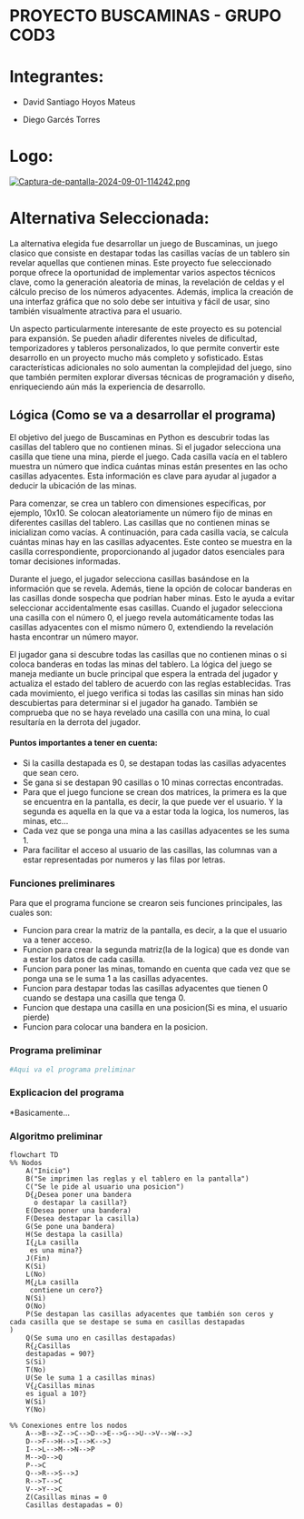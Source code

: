 # PROYECTO BUSCAMINAS - GRUPO COD3

# Integrantes:

* David Santiago Hoyos Mateus

* Diego Garcés Torres

# Logo: 

[![Captura-de-pantalla-2024-09-01-114242.png](https://i.postimg.cc/ZYcmqRNh/Captura-de-pantalla-2024-09-01-114242.png)](https://postimg.cc/yWktQ7nf)

# Alternativa Seleccionada:
La alternativa elegida fue desarrollar un juego de Buscaminas, un juego clasico que consiste en destapar todas las casillas vacías de un tablero sin revelar aquellas que contienen minas. Este proyecto fue seleccionado porque ofrece la oportunidad de implementar varios aspectos técnicos clave, como la generación aleatoria de minas, la revelación de celdas y el cálculo preciso de los números adyacentes. Además, implica la creación de una interfaz gráfica que no solo debe ser intuitiva y fácil de usar, sino también visualmente atractiva para el usuario.

Un aspecto particularmente interesante de este proyecto es su potencial para expansión. Se pueden añadir diferentes niveles de dificultad, temporizadores y tableros personalizados, lo que permite convertir este desarrollo en un proyecto mucho más completo y sofisticado. Estas características adicionales no solo aumentan la complejidad del juego, sino que también permiten explorar diversas técnicas de programación y diseño, enriqueciendo aún más la experiencia de desarrollo.


## Lógica (Como se va a desarrollar el programa)
El objetivo del juego de Buscaminas en Python es descubrir todas las casillas del tablero que no contienen minas. Si el jugador selecciona una casilla que tiene una mina, pierde el juego. Cada casilla vacía en el tablero muestra un número que indica cuántas minas están presentes en las ocho casillas adyacentes. Esta información es clave para ayudar al jugador a deducir la ubicación de las minas.

Para comenzar, se crea un tablero con dimensiones específicas, por ejemplo, 10x10. Se colocan aleatoriamente un número fijo de minas en diferentes casillas del tablero. Las casillas que no contienen minas se inicializan como vacías. A continuación, para cada casilla vacía, se calcula cuántas minas hay en las casillas adyacentes. Este conteo se muestra en la casilla correspondiente, proporcionando al jugador datos esenciales para tomar decisiones informadas.

Durante el juego, el jugador selecciona casillas basándose en la información que se revela. Además, tiene la opción de colocar banderas en las casillas donde sospecha que podrían haber minas. Esto le ayuda a evitar seleccionar accidentalmente esas casillas. Cuando el jugador selecciona una casilla con el número 0, el juego revela automáticamente todas las casillas adyacentes con el mismo número 0, extendiendo la revelación hasta encontrar un número mayor.

El jugador gana si descubre todas las casillas que no contienen minas o si coloca banderas en todas las minas del tablero. La lógica del juego se maneja mediante un bucle principal que espera la entrada del jugador y actualiza el estado del tablero de acuerdo con las reglas establecidas. Tras cada movimiento, el juego verifica si todas las casillas sin minas han sido descubiertas para determinar si el jugador ha ganado. También se comprueba que no se haya revelado una casilla con una mina, lo cual resultaría en la derrota del jugador.

 #### Puntos importantes a tener en cuenta: 

 - Si la casilla destapada es 0, se destapan todas las casillas adyacentes que sean cero.
 - Se gana si se destapan 90 casillas o 10 minas correctas encontradas.
 - Para que el juego funcione se crean dos matrices, la primera es la que se encuentra en la pantalla, es decir, la que puede ver el usuario. Y la segunda es aquella en la que va a estar toda la logica, los numeros, las minas, etc...
 - Cada vez que se ponga una mina a las casillas adyacentes se les suma 1.
 - Para facilitar el acceso al usuario de las casillas, las columnas van a estar representadas por numeros y las filas por letras.


### Funciones preliminares

Para que el programa funcione se crearon seis funciones principales, las cuales son: 

- Funcion para crear la matriz de la pantalla, es decir, a la que el usuario va a tener acceso. 
- Funcion para crear la segunda matriz(la de la logica) que es donde van a estar los datos de cada casilla.
- Funcion para poner las minas, tomando en cuenta que cada vez que se ponga una se le suma 1 a las casillas adyacentes. 
- Funcion para destapar todas las casillas adyacentes que tienen 0 cuando se destapa una casilla que tenga 0. 
- Funcion que destapa una casilla en una posicion(Si es mina, el usuario pierde)
- Funcion para colocar una bandera en la posicion. 

### Programa preliminar

```python
#Aqui va el programa preliminar
```

### Explicacion del programa

*Basicamente...

### Algoritmo preliminar

```mermaid
flowchart TD
%% Nodos
    A("Inicio")
    B("Se imprimen las reglas y el tablero en la pantalla")
    C("Se le pide al usuario una posicion")
    D{¿Desea poner una bandera
      o destapar la casilla?}
    E(Desea poner una bandera)
    F(Desea destapar la casilla)
    G(Se pone una bandera)
    H(Se destapa la casilla)
    I{¿La casilla
     es una mina?}
    J(Fin)
    K(Si)
    L(No)
    M{¿La casilla
     contiene un cero?}
    N(Si)
    O(No)
    P(Se destapan las casillas adyacentes que también son ceros y
cada casilla que se destape se suma en casillas destapadas
)
    Q(Se suma uno en casillas destapadas)
    R{¿Casillas
    destapadas = 90?}
    S(Si)
    T(No)
    U(Se le suma 1 a casillas minas)
    V{¿Casillas minas
    es igual a 10?}
    W(Si)
    Y(No)

%% Conexiones entre los nodos
    A-->B-->Z-->C-->D-->E-->G-->U-->V-->W-->J
    D-->F-->H-->I-->K-->J
    I-->L-->M-->N-->P
    M-->O-->Q
    P-->C
    Q-->R-->S-->J
    R-->T-->C
    V-->Y-->C
    Z(Casillas minas = 0
    Casillas destapadas = 0)

```
